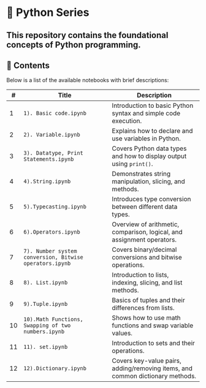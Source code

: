 # 🐍 Python Series

This repository contains the foundational concepts of Python programming. 
---

## 📘 Contents

Below is a list of the available notebooks with brief descriptions:

| #  |  Title                                                  | Description |
|----|---------------------------------------------------------|-------------|
| 1  | `1). Basic code.ipynb`                                  | Introduction to basic Python syntax and simple code execution. |
| 2  | `2). Variable.ipynb`                                    | Explains how to declare and use variables in Python. |
| 3  | `3). Datatype, Print Statements.ipynb`                  | Covers Python data types and how to display output using `print()`. |
| 4  | `4).String.ipynb`                                       | Demonstrates string manipulation, slicing, and methods. |
| 5  | `5).Typecasting.ipynb`                                  | Introduces type conversion between different data types. |
| 6  | `6).Operators.ipynb`                                    | Overview of arithmetic, comparison, logical, and assignment operators. |
| 7  | `7). Number system conversion, Bitwise operators.ipynb` | Covers binary/decimal conversions and bitwise operations. |
| 8  | `8). List.ipynb`                                        | Introduction to lists, indexing, slicing, and list methods. |
| 9  | `9).Tuple.ipynb`                                        | Basics of tuples and their differences from lists. |
| 10 | `10).Math Functions, Swapping of two numbers.ipynb`     | Shows how to use math functions and swap variable values. |
| 11 | `11). set.ipynb`                                        | Introduction to sets and their operations. |
| 12 | `12).Dictionary.ipynb`                                  | Covers key-value pairs, adding/removing items, and common dictionary methods. |
